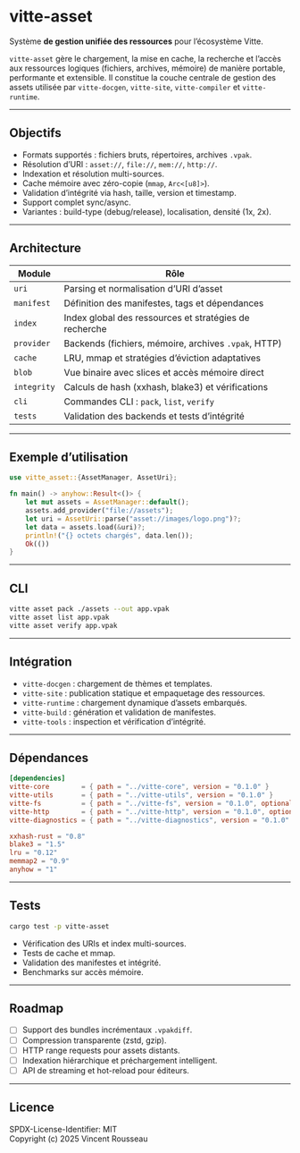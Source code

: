 # vitte-asset

Système **de gestion unifiée des ressources** pour l’écosystème Vitte.

`vitte-asset` gère le chargement, la mise en cache, la recherche et l’accès aux ressources logiques (fichiers, archives, mémoire) de manière portable, performante et extensible. Il constitue la couche centrale de gestion des assets utilisée par `vitte-docgen`, `vitte-site`, `vitte-compiler` et `vitte-runtime`.

---

## Objectifs

- Formats supportés : fichiers bruts, répertoires, archives `.vpak`.
- Résolution d’URI : `asset://`, `file://`, `mem://`, `http://`.
- Indexation et résolution multi-sources.
- Cache mémoire avec zéro-copie (`mmap`, `Arc<[u8]>`).
- Validation d’intégrité via hash, taille, version et timestamp.
- Support complet sync/async.
- Variantes : build-type (debug/release), localisation, densité (1x, 2x).

---

## Architecture

| Module        | Rôle |
|----------------|------|
| `uri`          | Parsing et normalisation d’URI d’asset |
| `manifest`     | Définition des manifestes, tags et dépendances |
| `index`        | Index global des ressources et stratégies de recherche |
| `provider`     | Backends (fichiers, mémoire, archives `.vpak`, HTTP) |
| `cache`        | LRU, mmap et stratégies d’éviction adaptatives |
| `blob`         | Vue binaire avec slices et accès mémoire direct |
| `integrity`    | Calculs de hash (xxhash, blake3) et vérifications |
| `cli`          | Commandes CLI : `pack`, `list`, `verify` |
| `tests`        | Validation des backends et tests d’intégrité |

---

## Exemple d’utilisation

```rust
use vitte_asset::{AssetManager, AssetUri};

fn main() -> anyhow::Result<()> {
    let mut assets = AssetManager::default();
    assets.add_provider("file://assets");
    let uri = AssetUri::parse("asset://images/logo.png")?;
    let data = assets.load(&uri)?;
    println!("{} octets chargés", data.len());
    Ok(())
}
```

---

## CLI

```bash
vitte asset pack ./assets --out app.vpak
vitte asset list app.vpak
vitte asset verify app.vpak
```

---

## Intégration

- `vitte-docgen` : chargement de thèmes et templates.
- `vitte-site` : publication statique et empaquetage des ressources.
- `vitte-runtime` : chargement dynamique d’assets embarqués.
- `vitte-build` : génération et validation de manifestes.
- `vitte-tools` : inspection et vérification d’intégrité.

---

## Dépendances

```toml
[dependencies]
vitte-core        = { path = "../vitte-core", version = "0.1.0" }
vitte-utils       = { path = "../vitte-utils", version = "0.1.0" }
vitte-fs          = { path = "../vitte-fs", version = "0.1.0", optional = true }
vitte-http        = { path = "../vitte-http", version = "0.1.0", optional = true }
vitte-diagnostics = { path = "../vitte-diagnostics", version = "0.1.0" }

xxhash-rust = "0.8"
blake3 = "1.5"
lru = "0.12"
memmap2 = "0.9"
anyhow = "1"
```

---

## Tests

```bash
cargo test -p vitte-asset
```

- Vérification des URIs et index multi-sources.
- Tests de cache et mmap.
- Validation des manifestes et intégrité.
- Benchmarks sur accès mémoire.

---

## Roadmap

- [ ] Support des bundles incrémentaux `.vpakdiff`.
- [ ] Compression transparente (zstd, gzip).
- [ ] HTTP range requests pour assets distants.
- [ ] Indexation hiérarchique et préchargement intelligent.
- [ ] API de streaming et hot-reload pour éditeurs.

---

## Licence

SPDX-License-Identifier: MIT  
Copyright (c) 2025 Vincent Rousseau

